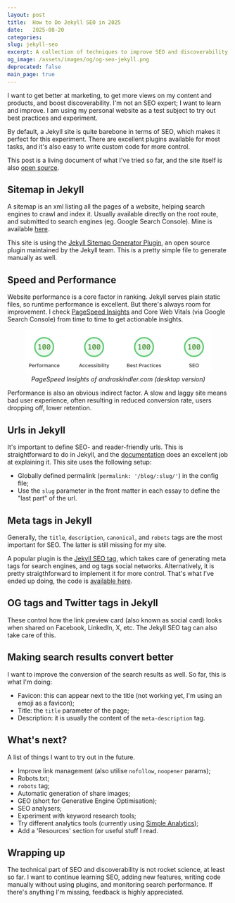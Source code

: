 ```yaml
---
layout: post
title:  How to Do Jekyll SEO in 2025
date:   2025-08-20
categories: 
slug: jekyll-seo
excerpt: A collection of techniques to improve SEO and discoverability of a Jekyll site.
og_image: /assets/images/og/og-seo-jekyll.png
deprecated: false
main_page: true
---
```


I want to get better at marketing, to get more views on my content and products, and boost discoverability. I'm not an SEO expert; I want to learn and improve. I am using my personal website as a test subject to try out best practices and experiment. 

By default, a Jekyll site is quite barebone in terms of SEO, which makes it perfect for this experiment. There are excellent plugins available for most tasks, and it's also easy to write custom code for more control.

This post is a living document of what I've tried so far, and the site itself is also [open source](https://github.com/andraskindler/andraskindler.github.io).

## Sitemap in Jekyll
A sitemap is an xml listing all the pages of a website, helping search engines to crawl and index it. Usually available directly on the root route, and submitted to search engines (eg. Google Search Console). Mine is available [here](https://andraskindler.com/sitemap.xml).

This site is using the [Jekyll Sitemap Generator Plugin](https://github.com/jekyll/jekyll-sitemap), an open source plugin maintained by the Jekyll team. This is a pretty simple file to generate manually as well.

## Speed and Performance
Website performance is a core factor in ranking. Jekyll serves plain static files, so runtime performance is excellent. But there's always room for improvement. I check [PageSpeed Insights](https://pagespeed.web.dev/) and Core Web Vitals (via Google Search Console) from time to time to get actionable insights.

<figure style="text-align: center;">
  <img src="/assets/images/seo-jekyll-psi.png" alt="PageSpeed Insights of andraskindler.com (desktop version)">
  <figcaption><i>PageSpeed Insights of andraskindler.com (desktop version)</i></figcaption>
</figure>

Performance is also an obvious indirect factor. A slow and laggy site means bad user experience, often resulting in reduced conversion rate, users dropping off, lower retention.

## Urls in Jekyll
It's important to define SEO- and reader-friendly urls. This is straightforward to do in Jekyll, and the [documentation](https://jekyllrb.com/docs/permalinks/) does an excellent job at explaining it. This site uses the following setup:

* Globally defined permalink (`permalink: '/blog/:slug/'`) in the config file;
* Use the `slug` parameter in the front matter in each essay to define the "last part" of the url.

## Meta tags in Jekyll
Generally, the `title`, `description`, `canonical`, and `robots` tags are the most important for SEO. The latter is still missing for my site.

A popular plugin is the [Jekyll SEO tag](https://github.com/jekyll/jekyll-seo-tag), which takes care of generating meta tags for search engines, and og tags social networks. Alternatively, it is pretty straigthforward to implement it for more control. That's what I've ended up doing, the code is [available here](https://github.com/andraskindler/andraskindler.github.io/blob/main/_includes/seo.html).

## OG tags and Twitter tags in Jekyll
These control how the link preview card (also known as social card) looks when shared on Facebook, LinkedIn, X, etc. The Jekyll SEO tag can also take care of this.

## Making search results convert better
I want to improve the conversion of the search results as well. So far, this is what I'm doing:

* Favicon: this can appear next to the title (not working yet, I'm using an emoji as a favicon);
* Title: the `title` parameter of the page;
* Description: it is usually the content of the `meta-description` tag.

## What's next?
A list of things I want to try out in the future.
* Improve link management (also utilise `nofollow`, `noopener` params);
* Robots.txt;
* `robots` tag;
* Automatic generation of share images;
* GEO (short for Generative Engine Optimisation);
* SEO analysers;
* Experiment with keyword research tools;
* Try different analytics tools (currently using [Simple Analytics](https://www.simpleanalytics.com/));
* Add a 'Resources' section for useful stuff I read.

## Wrapping up
The technical part of SEO and discoverability is not rocket science, at least so far. I want to continue learning SEO, adding new features, writing code manually without using plugins, and monitoring search performance. If there's anything I'm missing, feedback is highly appreciated.